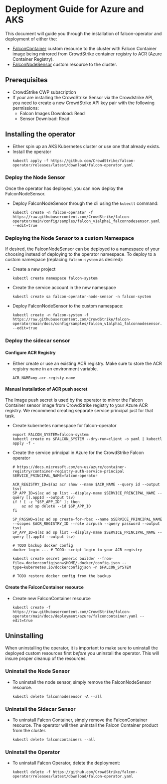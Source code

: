 # Deployment Guide for Azure and AKS
This document will guide you through the installation of falcon-operator and deployment of either the:
- [FalconContainer](../../resources/container/README.md) custom resource to the cluster with Falcon Container image being mirrored from CrowdStrike container registry to ACR (Azure Container Registry).
- [FalconNodeSensor](../../resources/node/README.md) custom resource to the cluster.

## Prerequisites

- CrowdStrike CWP subscription
- If your are installing the CrowdStrike Sensor via the Crowdstrike API, you need to create a new CrowdStrike API key pair with the following permissions:
  - Falcon Images Download: Read
  - Sensor Download: Read

## Installing the operator

- Either spin up an AKS Kubernetes cluster or use one that already exists.
- Install the operator
  ```
  kubectl apply -f https://github.com/CrowdStrike/falcon-operator/releases/latest/download/falcon-operator.yaml
  ```

### Deploy the Node Sensor

Once the operator has deployed, you can now deploy the FalconNodeSensor.

- Deploy FalconNodeSensor through the cli using the `kubectl` command:
  ```
  kubectl create -n falcon-operator -f https://raw.githubusercontent.com/CrowdStrike/falcon-operator/main/config/samples/falcon_v1alpha1_falconnodesensor.yaml --edit=true
  ```

### Deploying the Node Sensor to a custom Namespace

If desired, the FalconNodeSensor can be deployed to a namespace of your choosing instead of deploying to the operator namespace.
To deploy to a custom namespace (replacing `falcon-system` as desired):

- Create a new project
  ```
  kubectl create namespace falcon-system
  ```

- Create the service account in the new namespace
  ```
  kubectl create sa falcon-operator-node-sensor -n falcon-system
  ```

- Deploy FalconNodeSensor to the custom namespace:
  ```
  kubectl create -n falcon-system -f https://raw.githubusercontent.com/CrowdStrike/falcon-operator/main/docs/config/samples/falcon_v1alpha1_falconnodesensor.yaml --edit=true
  ```

### Deploy the sidecar sensor
#### Configure ACR Registry

- Either create or use an existing ACR registry. Make sure to store the ACR registry name in an environment variable.
  ```
  ACR_NAME=my-acr-registy-name
  ```

#### Manual installation of ACR push secret

The Image push secret is used by the operator to mirror the Falcon Container sensor image from CrowdStrike registry to your Azure ACR registry. We recommend creating separate service principal just for that task.

- Create kubernetes namespace for falcon-operator

  ```
  export FALCON_SYSTEM=falcon-system
  kubectl create ns $FALCON_SYSTEM --dry-run=client -o yaml | kubectl apply -f -
  ```

- Create the service principal in Azure for the CrowdStrike Falcon operator
  ```
  # https://docs.microsoft.com/en-us/azure/container-registry/container-registry-auth-service-principal
  SERVICE_PRINCIPAL_NAME=falcon-operator

  ACR_REGISTRY_ID=$(az acr show --name $ACR_NAME --query id --output tsv)
  SP_APP_ID=$(az ad sp list --display-name $SERVICE_PRINCIPAL_NAME --query [].appId --output tsv)
  if ! [ -z "$SP_APP_ID" ]; then
      az ad sp delete --id $SP_APP_ID
  fi

  SP_PASSWD=$(az ad sp create-for-rbac --name $SERVICE_PRINCIPAL_NAME --scopes $ACR_REGISTRY_ID --role acrpush --query password --output tsv)
  SP_APP_ID=$(az ad sp list --display-name $SERVICE_PRINCIPAL_NAME --query [].appId --output tsv)

  # TODO backup docker config
  docker login ... # TODO: script login to your ACR registry
  
  kubectl create secret generic builder --from-file=.dockerconfigjson=$HOME/.docker/config.json --type=kubernetes.io/dockerconfigjson -n $FALCON_SYSTEM

  # TODO restore docker config from the backup
  ```

#### Create the FalconContainer resource

- Create new FalconContainer resource
  ```
  kubectl create -f https://raw.githubusercontent.com/CrowdStrike/falcon-operator/main/docs/deployment/azure/falconcontainer.yaml --edit=true
  ```

## Uninstalling

When uninstalling the operator, it is important to make sure to uninstall the deployed custom resources first *before* you uninstall the operator.
This will insure proper cleanup of the resources.

### Uninstall the Node Sensor

- To uninstall the node sensor, simply remove the FalconNodeSensor resource.
  ```
  kubectl delete falconnodesensor -A --all
  ```

### Uninstall the Sidecar Sensor

- To uninstall Falcon Container, simply remove the FalconContainer resource. The operator will then uninstall the Falcon Container product from the cluster.
  ```
  kubectl delete falconcontainers --all
  ```

### Uninstall the Operator

- To uninstall Falcon Operator, delete the deployment:
  ```
  kubectl delete -f https://github.com/CrowdStrike/falcon-operator/releases/latest/download/falcon-operator.yaml
  ```
